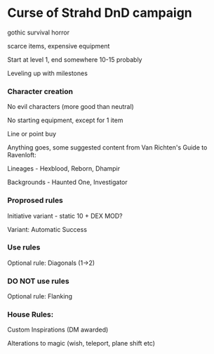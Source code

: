 # Curse of Strahd DnD campaign

gothic survival horror

scarce items, expensive equipment

Start at level 1, end somewhere 10-15 probably

Leveling up with milestones

### Character creation

No evil characters (more good than neutral)

No starting equipment, except for 1 item

Line or point buy

Anything goes, some suggested content from Van Richten's Guide to Ravenloft:

  Lineages - Hexblood, Reborn, Dhampir
  
  Backgrounds - Haunted One, Investigator


### Proprosed rules
Initiative variant - static 10 + DEX MOD?

Variant: Automatic Success

### Use rules
Optional rule: Diagonals (1->2)

### DO NOT use rules
Optional rule: Flanking

### House Rules:
Custom Inspirations (DM awarded)

Alterations to magic (wish, teleport, plane shift etc)
